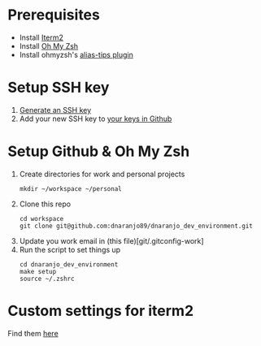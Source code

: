 # Prerequisites

- Install [Iterm2](https://iterm2.com/downloads.html)
- Install [Oh My Zsh](https://ohmyz.sh/#install)
- Install ohmyzsh's [alias-tips plugin](https://github.com/djui/alias-tips)

# Setup SSH key
1. [Generate an SSH key](https://docs.github.com/en/authentication/connecting-to-github-with-ssh/generating-a-new-ssh-key-and-adding-it-to-the-ssh-agent#generating-a-new-ssh-key)
1. Add your new SSH key to [your keys in Github](https://github.com/settings/keys)


# Setup Github & Oh My Zsh
1. Create directories for work and personal projects
    ```
    mkdir ~/workspace ~/personal
    ```
1. Clone this repo
    ```
    cd workspace
    git clone git@github.com:dnaranjo89/dnaranjo_dev_environment.git
    ```
1. Update you work email in (this file)[git/.gitconfig-work]
1. Run the script to set things up
    ```
    cd dnaranjo_dev_environment
    make setup
    source ~/.zshrc
    ```

# Custom settings for iterm2
Find them [here](./iterm2.md)
